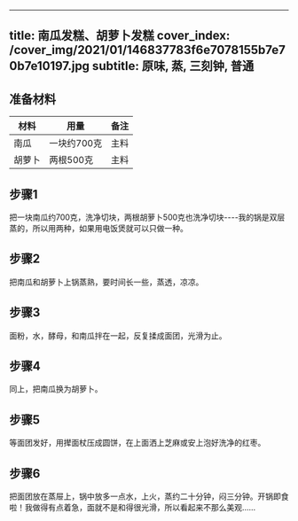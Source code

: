 
---
title: 南瓜发糕、胡萝卜发糕
cover_index: /cover_img/2021/01/146837783f6e7078155b7e70b7e10197.jpg
subtitle: 原味, 蒸, 三刻钟, 普通
---

## 准备材料

| 材料     | 用量 | 备注|
| ------- | ----- | --- |
| 南瓜 | 一块约700克| 主料 |
| 胡萝卜 | 两根500克| 主料 |

## 步骤1

把一块南瓜约700克，洗净切块，两根胡萝卜500克也洗净切块----我的锅是双层蒸的，所以用两种，如果用电饭煲就可以只做一种。

## 步骤2

把南瓜和胡萝卜上锅蒸熟，要时间长一些，蒸透，凉凉。

## 步骤3

面粉，水，酵母，和南瓜拌在一起，反复揉成面团，光滑为止。

## 步骤4

同上，把南瓜换为胡萝卜。

## 步骤5

等面团发好，用撵面杖压成圆饼，在上面洒上芝麻或安上泡好洗净的红枣。

## 步骤6

把面团放在蒸屉上，锅中放多一点水，上火，蒸约二十分钟，闷三分钟。开锅即食啦！我做得有点着急，面就不是和得很光滑，所以看起来不那么美观……

